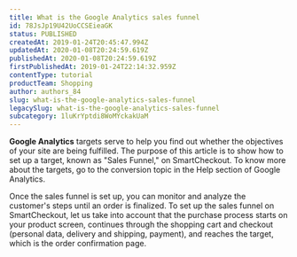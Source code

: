 ```yaml
---
title: What is the Google Analytics sales funnel
id: 78JsJp19U42UoCCSEieaGK
status: PUBLISHED
createdAt: 2019-01-24T20:45:47.994Z
updatedAt: 2020-01-08T20:24:59.619Z
publishedAt: 2020-01-08T20:24:59.619Z
firstPublishedAt: 2019-01-24T22:14:32.959Z
contentType: tutorial
productTeam: Shopping
author: authors_84
slug: what-is-the-google-analytics-sales-funnel
legacySlug: what-is-the-google-analytics-sales-funnel
subcategory: 1luKrYptdi8WoMYckakUaM
---
```


**Google Analytics** targets serve to help you find out whether the objectives of your site are being fulfilled. The purpose of this article is to show how to set up a target, known as "Sales Funnel," on SmartCheckout. To know more about the targets, go to the conversion topic in the Help section of Google Analytics. 

Once the sales funnel is set up, you can monitor and analyze the customer's steps until an order is finalized. To set up the sales funnel on SmartCheckout, let us take into account that the purchase process starts on your product screen, continues through the shopping cart and checkout (personal data, delivery and shipping, payment), and reaches the target, which is the order confirmation page. 
